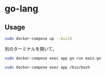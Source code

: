 # go-lang

## Usage
```bash
sudo docker-compose up --build
```

別のターミナルを開いて，

```bash
sudo docker-compose exec app go run main.go

sudo docker-compose exec app /bin/bash
```
